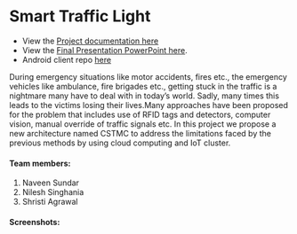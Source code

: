 # Smart Traffic Light 

- View the [Project documentation here](https://drive.google.com/file/d/154ADJy3Ga9-2AIqpzzOIytc2UZ3r4cOs/view?usp=sharing)
- View the [Final Presentation PowerPoint here](https://drive.google.com/file/d/1uzcWg4-bDfg9ymzYnNSm4W6SRSHFbR1F/view?usp=sharing). 
- Android client repo [here](https://github.com/ShristiAgrawal/Smart_traffic_light) 

During emergency situations like motor accidents, fires etc., the emergency vehicles like ambulance, fire brigades etc., getting stuck in the traffic is a nightmare many have to deal with in today’s world. Sadly, many times this leads to the victims losing their lives.Many approaches have been proposed for the problem that includes use of RFID tags and detectors, computer vision, manual override of traffic signals etc.
In this project we propose a new architecture named CSTMC to address the limitations faced by the previous methods by using cloud computing and IoT cluster.

#### Team members:
1. Naveen Sundar 
1. Nilesh Singhania
1. Shristi Agrawal	

#### Screenshots:
